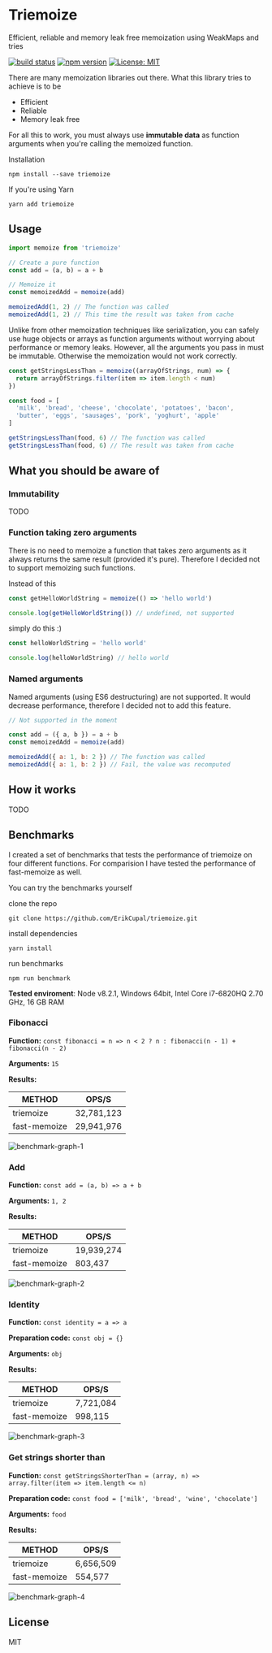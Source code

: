 # Triemoize

Efficient, reliable and memory leak free memoization using WeakMaps and tries

[![build status](https://img.shields.io/travis/ErikCupal/triemoize.svg?style=flat-square)](https://travis-ci.org/ErikCupal/triemoize/)
[![npm version](https://img.shields.io/npm/v/triemoize.svg?style=flat-square)](https://www.npmjs.com/package/redux)
[![License: MIT](https://img.shields.io/badge/License-MIT-blue.svg?style=flat-square)](https://opensource.org/licenses/MIT)

There are many memoization libraries out there. What this library tries to achieve is to be

* Efficient
* Reliable
* Memory leak free

For all this to work, you must always use **immutable data** as function arguments when you're calling the memoized function.

Installation

```
npm install --save triemoize
```

If you're using Yarn


```
yarn add triemoize
```

## Usage

```js
import memoize from 'triemoize'

// Create a pure function
const add = (a, b) = a + b

// Memoize it
const memoizedAdd = memoize(add)

memoizedAdd(1, 2) // The function was called
memoizedAdd(1, 2) // This time the result was taken from cache
```

Unlike from other memoization techniques like serialization, you can safely use huge objects or arrays as function arguments without worrying about performance or memory leaks. However, all the arguments you pass in must be immutable. Otherwise the memoization would not work correctly.

```js
const getStringsLessThan = memoize((arrayOfStrings, num) => {
  return arrayOfStrings.filter(item => item.length < num)
})

const food = [
  'milk', 'bread', 'cheese', 'chocolate', 'potatoes', 'bacon',
  'butter', 'eggs', 'sausages', 'pork', 'yoghurt', 'apple'
]

getStringsLessThan(food, 6) // The function was called
getStringsLessThan(food, 6) // The result was taken from cache
```

## What you should be aware of

### Immutability

TODO

### Function taking zero arguments

There is no need to memoize a function that takes zero arguments as it always returns the same result (provided it's pure). Therefore I decided not to support memoizing such functions.

Instead of this

```js
const getHelloWorldString = memoize(() => 'hello world')

console.log(getHelloWorldString()) // undefined, not supported
```

simply do this :)

```js
const helloWorldString = 'hello world'

console.log(helloWorldString) // hello world
```

### Named arguments

Named arguments (using ES6 destructuring) are not supported. It would decrease performance, therefore I decided not to add this feature.

```js
// Not supported in the moment

const add = ({ a, b }) = a + b
const memoizedAdd = memoize(add)

memoizedAdd({ a: 1, b: 2 }) // The function was called
memoizedAdd({ a: 1, b: 2 }) // Fail, the value was recomputed
```

## How it works

TODO

## Benchmarks

I created a set of benchmarks that tests the performance of triemoize on four different functions. For comparision I have tested the performance of fast-memoize as well.

You can try the benchmarks yourself

clone the repo

    git clone https://github.com/ErikCupal/triemoize.git

install dependencies

    yarn install

run benchmarks

    npm run benchmark

**Tested enviroment**: Node v8.2.1, Windows 64bit, Intel Core i7-6820HQ 2.70 GHz, 16 GB RAM

### Fibonacci

**Function:** ```const fibonacci = n => n < 2 ? n : fibonacci(n - 1) + fibonacci(n - 2)```

**Arguments:** `15`

**Results:**

| METHOD       | OPS/S      |
|--------------|------------|
| triemoize    | 32,781,123 |
| fast-memoize | 29,941,976 |

![benchmark-graph-1](benchmark/graphs/benchmark-graph-1.png)

### Add

**Function:** ```const add = (a, b) => a + b```

**Arguments:** `1, 2`

**Results:**

| METHOD       | OPS/S      |
|--------------|------------|
| triemoize    | 19,939,274 |
| fast-memoize |    803,437 |

![benchmark-graph-2](benchmark/graphs/benchmark-graph-2.png)

### Identity

**Function:** ```const identity = a => a```

**Preparation code:** ```const obj = {}```

**Arguments:** `obj`

**Results:**

| METHOD       | OPS/S      |
|--------------|------------|
| triemoize    |  7,721,084 |
| fast-memoize |    998,115 |

![benchmark-graph-3](benchmark/graphs/benchmark-graph-3.png)

### Get strings shorter than

**Function:** ```const getStringsShorterThan = (array, n) => array.filter(item => item.length <= n)```

**Preparation code:** ```const food = ['milk', 'bread', 'wine', 'chocolate']```

**Arguments:** `food`

**Results:**

| METHOD       | OPS/S      |
|--------------|------------|
| triemoize    |  6,656,509 |
| fast-memoize |    554,577 |

![benchmark-graph-4](benchmark/graphs/benchmark-graph-4.png)

## License

MIT
